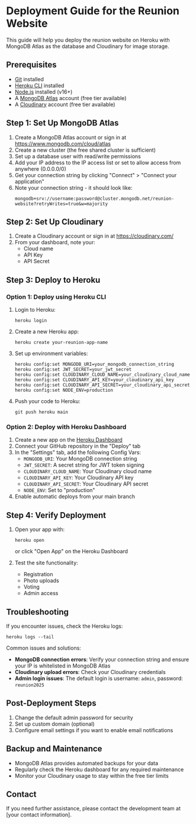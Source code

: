 # Deployment Guide for the Reunion Website

This guide will help you deploy the reunion website on Heroku with MongoDB Atlas as the database and Cloudinary for image storage.

## Prerequisites

- [Git](https://git-scm.com/downloads) installed
- [Heroku CLI](https://devcenter.heroku.com/articles/heroku-cli) installed
- [Node.js](https://nodejs.org/) installed (v16+)
- A [MongoDB Atlas](https://www.mongodb.com/cloud/atlas) account (free tier available)
- A [Cloudinary](https://cloudinary.com/) account (free tier available)

## Step 1: Set Up MongoDB Atlas

1. Create a MongoDB Atlas account or sign in at https://www.mongodb.com/cloud/atlas
2. Create a new cluster (the free shared cluster is sufficient)
3. Set up a database user with read/write permissions
4. Add your IP address to the IP access list or set to allow access from anywhere (0.0.0.0/0)
5. Get your connection string by clicking "Connect" > "Connect your application"
6. Note your connection string - it should look like:
   ```
   mongodb+srv://username:password@cluster.mongodb.net/reunion-website?retryWrites=true&w=majority
   ```

## Step 2: Set Up Cloudinary

1. Create a Cloudinary account or sign in at https://cloudinary.com/
2. From your dashboard, note your:
   - Cloud name
   - API Key
   - API Secret

## Step 3: Deploy to Heroku

### Option 1: Deploy using Heroku CLI

1. Login to Heroku:
   ```
   heroku login
   ```

2. Create a new Heroku app:
   ```
   heroku create your-reunion-app-name
   ```

3. Set up environment variables:
   ```
   heroku config:set MONGODB_URI=your_mongodb_connection_string
   heroku config:set JWT_SECRET=your_jwt_secret
   heroku config:set CLOUDINARY_CLOUD_NAME=your_cloudinary_cloud_name
   heroku config:set CLOUDINARY_API_KEY=your_cloudinary_api_key
   heroku config:set CLOUDINARY_API_SECRET=your_cloudinary_api_secret
   heroku config:set NODE_ENV=production
   ```

4. Push your code to Heroku:
   ```
   git push heroku main
   ```

### Option 2: Deploy with Heroku Dashboard

1. Create a new app on the [Heroku Dashboard](https://dashboard.heroku.com/)
2. Connect your GitHub repository in the "Deploy" tab
3. In the "Settings" tab, add the following Config Vars:
   - `MONGODB_URI`: Your MongoDB connection string
   - `JWT_SECRET`: A secret string for JWT token signing
   - `CLOUDINARY_CLOUD_NAME`: Your Cloudinary cloud name
   - `CLOUDINARY_API_KEY`: Your Cloudinary API key
   - `CLOUDINARY_API_SECRET`: Your Cloudinary API secret
   - `NODE_ENV`: Set to "production"
4. Enable automatic deploys from your main branch

## Step 4: Verify Deployment

1. Open your app with:
   ```
   heroku open
   ```
   or click "Open App" on the Heroku Dashboard

2. Test the site functionality:
   - Registration
   - Photo uploads
   - Voting
   - Admin access

## Troubleshooting

If you encounter issues, check the Heroku logs:
```
heroku logs --tail
```

Common issues and solutions:

- **MongoDB connection errors**: Verify your connection string and ensure your IP is whitelisted in MongoDB Atlas
- **Cloudinary upload errors**: Check your Cloudinary credentials
- **Admin login issues**: The default login is username: `admin`, password: `reunion2025`

## Post-Deployment Steps

1. Change the default admin password for security
2. Set up custom domain (optional)
3. Configure email settings if you want to enable email notifications

## Backup and Maintenance

- MongoDB Atlas provides automated backups for your data
- Regularly check the Heroku dashboard for any required maintenance
- Monitor your Cloudinary usage to stay within the free tier limits

## Contact

If you need further assistance, please contact the development team at [your contact information].